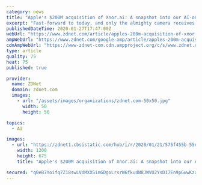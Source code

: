 ```yaml
---
category: news
title: "Apple's $200M acquisition of Xnor.ai: A snapshot into our AI-on-the-edge future via your iPhone"
excerpt: "Fast-forward to today, and only the almighty camera receives attention. Apple's acquisition of Xnor.ai is the latest move in the battle for phone photo supremacy, and AI-on-the-edge is the weapon of choice. What is Xnor.ai, and why does Apple want it? Xnor.ai's technology enables you to run deep learning models on edge devices, which ..."
publishedDateTime: 2020-01-27T17:47:00Z
webUrl: "https://www.zdnet.com/article/apples-200m-acquisition-of-xnor-ai-a-snapshot-into-our-ai-on-the-edge-future-via-your-iphone/"
ampWebUrl: "https://www.zdnet.com/google-amp/article/apples-200m-acquisition-of-xnor-ai-a-snapshot-into-our-ai-on-the-edge-future-via-your-iphone/"
cdnAmpWebUrl: "https://www-zdnet-com.cdn.ampproject.org/c/s/www.zdnet.com/google-amp/article/apples-200m-acquisition-of-xnor-ai-a-snapshot-into-our-ai-on-the-edge-future-via-your-iphone/"
type: article
quality: 75
heat: 75
published: true

provider:
  name: ZDNet
  domain: zdnet.com
  images:
    - url: "/assets/images/organizations/zdnet.com-50x50.jpg"
      width: 50
      height: 50

topics:
  - AI

images:
  - url: "https://zdnet1.cbsistatic.com/hub/i/r/2020/01/21/575f455b-55e2-4575-996b-0489aa1f6eea/thumbnail/1200x675/f29dd75290e47f1228abef7be6666964/thumb.jpg"
    width: 1200
    height: 675
    title: "Apple's $200M acquisition of Xnor.ai: A snapshot into our AI-on-the-edge future via your iPhone"

secured: "q0eB7Yoifq7Z18swLVdMXX5imGDgoLrsrW6fkudN8JWVU2YsD17En9pGwwKza61+IGyBdj/ULcy0xlkbFK8wCfAcsPj6c2ASNw+vKIs9HyLDm6pOufCj2WIbqwYAOjleANQ6oKTHU5b6mT1CdHocNxgCGsadBA+lovR4Jh7hvjQzoIzakgFhYOniGZ1dCDCt6x9al4LeoMCtwmsxTpc6qF/+2FZzB+O9tZXvMbul1/vpaN9Jfx/9EPP++Hkf3dPTfUZEwU2dK/Y/7gldnFjht0qMMKD1DHJihsxNmU3x/KgGMx48ZzNQrHkPIgeEuOKaPqMoGJ0tqxY3ifi/TG4fKAh+XdsU36lyU5i02A4F98g0KqiNCjaFTggHwpaol+7y0+q2N1JZ5SVwvHhV9Hezlrkm3R70not0xvVQu+jshYZKd0kOnPQ/7VHe2uxVrrfR9ZYtwYiXtaoeZemywU0p94C4B0BnRXk9IHXwLmwwvas=;nGpLCh1/oNCrP2Pfv4yNQg=="
---
```



